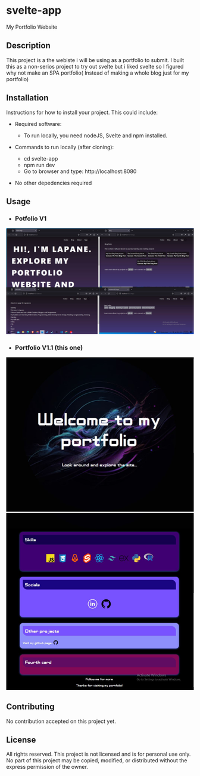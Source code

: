 # svelte-app
My Portfolio Website

## Description
This project is a the webiste i will be using as a portfolio to submit. I built this as a non-serios project to try out svelte but i liked svelte so I figured why not make an SPA portfolio( Instead of making a whole blog just for my portfolio)


## Installation

Instructions for how to install your project. This could include:

- Required software:
    - To run locally, you need nodeJS, Svelte and npm installed.

- Commands to run locally (after cloning):
    - cd svelte-app
    - npm run dev
    - Go to browser and type: http://localhost:8080
- No other depedencies required

## Usage

- ### Potfolio V1
![Portfolio V1 Screenshots](/public/images/5.JPG)
- ### Portfolio V1.1 (this one)
![Portfolio V1.1 Screenshots](/public//images/pic1.JPG)
![Portfolio V1.1 Screenshots](/public/images/pic2.JPG)


## Contributing

No contribution accepted on this project yet.

## License

All rights reserved. This project is not licensed and is for personal use only. No part of this project may be copied, modified, or distributed without the express permission of the owner.
